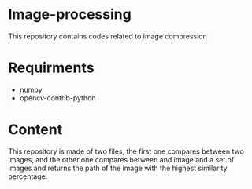 # Image-processing
This repository contains codes related to image compression 

# Requirments
- numpy
- opencv-contrib-python

# Content
This repository is made of two files, the first one compares between two images, and the other one compares between and image and a set of images and returns the path of the image with the highest similarity percentage.
